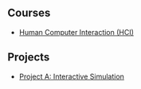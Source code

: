 
## Courses
- [Human Computer Interaction (HCI)](/courses/HCI/index.md)

## Projects
- [Project A: Interactive Simulation](/projects/projectA.md)
